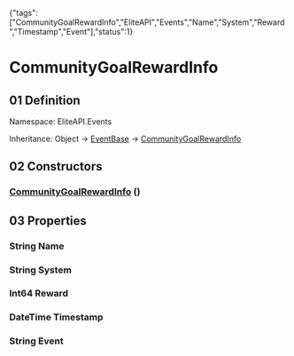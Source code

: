 {"tags":["CommunityGoalRewardInfo","EliteAPI","Events","Name","System","Reward","Timestamp","Event"],"status":1}

# CommunityGoalRewardInfo

## 01 Definition

Namespace: <span class='code'>EliteAPI.Events</span>

Inheritance: <span class='code'>Object</span> → <span class='code'>[EventBase](../../EliteAPI/Events/EventBase.html)</span> → <span class='code'>[CommunityGoalRewardInfo](../../EliteAPI/Events/CommunityGoalRewardInfo.html)</span>

## 02 Constructors

### <span class='code'>[CommunityGoalRewardInfo](../../EliteAPI/Events/CommunityGoalRewardInfo.html)</span> ()

## 03 Properties

### <span class='code'>String</span> Name

### <span class='code'>String</span> System

### <span class='code'>Int64</span> Reward

### <span class='code'>DateTime</span> Timestamp

### <span class='code'>String</span> Event

